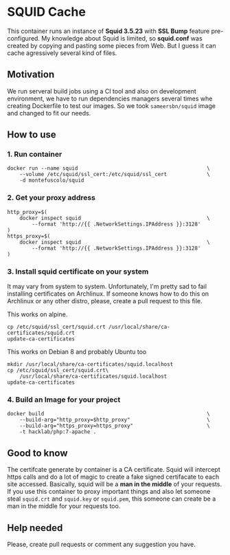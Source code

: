 # SQUID Cache

This container runs an instance of __Squid 3.5.23__ with __SSL Bump__ feature pre-configured. My knowledge about Squid is limited, so __squid.conf__ was created by copying and pasting some pieces from Web. But I guess it can cache agressively several kind of files.


## Motivation

We run serveral build jobs using a CI tool and also on development environment, we have to run dependencies managers several times whe creating Dockerfile to test our images. So we took `sameersbn/squid` image and changed to fit our needs.


## How to use

### 1. Run container
```
docker run --name squid                                          \
    --volume /etc/squid/ssl_cert:/etc/squid/ssl_cert             \
    -d montefuscolo/squid
```

### 2. Get your proxy address
```
http_proxy=$(
    docker inspect squid                                         \
        --format 'http://{{ .NetworkSettings.IPAddress }}:3128'
)
https_proxy=$(
    docker inspect squid                                         \
        --format 'http://{{ .NetworkSettings.IPAddress }}:3128'
)
```

### 3. Install squid certificate on your system

It may vary from system to system. Unfortunately, I'm pretty sad to fail installing certificates on Archlinux. If someone knows how to do this on Archlinux or any other distro, please, create a pull request to this file.

This works on alpine.
```
cp /etc/squid/ssl_cert/squid.crt /usr/local/share/ca-certificates/squid.crt
update-ca-certificates
```

This works on Debian 8 and probably Ubuntu too
```
mkdir /usr/local/share/ca-certificates/squid.localhost
cp /etc/squid/ssl_cert/squid.crt\
    /usr/local/share/ca-certificates/squid.localhost
update-ca-certificates
```

### 4. Build an Image for your project

```
docker build                                                     \
    --build-arg="http_proxy=$http_proxy"                         \
    --build-arg="https_proxy=https_proxy"                        \
    -t hacklab/php:7-apache .
```


## Good to know

The certifcate generate by container is a CA certificate. Squid will intercept https calls and do a lot of magic to create a fake signed certifacate to each site accessed. Basically, squid will be a __man in the middle__ of your requests. If you use this container to proxy important things and also let someone steal `squid.crt` and `squid.key` or `squid.pem`, this someone can create be a man in the middle for your requests too.


## Help needed

Please, create pull requests or comment any suggestion you have.

